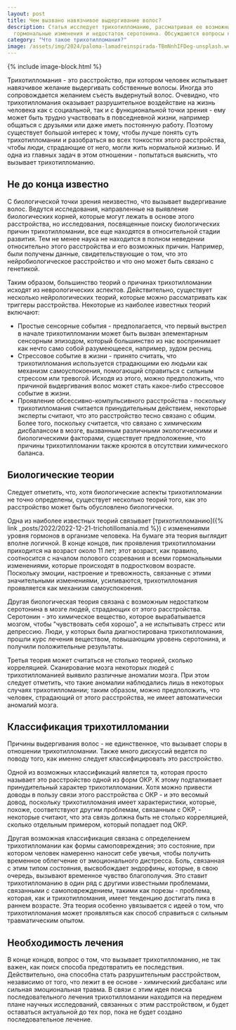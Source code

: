 ```yaml
---
layout: post
title: Чем вызвано навязчивое выдергивание волос?
description: Статья исследует трихотилломанию, рассматривая ее возможные биологические и психологические причины, такие как 
  гормональные изменения и недостаток серотонина. Обсуждаются вопросы классификации и необходимость разработки эффективных методов лечения.
category: "Что такое трихотилломания?"
image: /assets/img/2024/paloma-lamadreinspirada-TBmNnhIFDeg-unsplash.webp
---
```



{% include image-block.html %}

Трихотилломания - это расстройство, при котором человек испытывает навязчивое желание выдергивать собственные волосы. Иногда это сопровождается желанием съесть 
выдернутый волос. Очевидно, что трихотилломания оказывает разрушительное воздействие на жизнь человека как с социальной, так и с функциональной точки зрения - ему 
может быть трудно участвовать в повседневной жизни, например общаться с друзьями или даже иметь постоянную работу. Поэтому существует большой интерес к тому, 
чтобы лучше понять суть трихотилломании и разобраться во всех тонкостях этого расстройства, чтобы люди, страдающие от него, могли жить нормальной жизнью. 
И одна из главных задач в этом отношении - попытаться выяснить, что вызывает трихотилломанию.

## Не до конца известно
С биологической точки зрения неизвестно, что вызывает выдергивание волос. Ведутся исследования, направленные на выявление биологических корней, которые
могут лежать в основе этого расстройства, но исследования, посвященные поиску биологических причин трихотилломании, все еще находятся в относительной 
стадии развития. Тем не менее наука не находится в полном неведении относительно этого расстройства и его возможных причин. Например, были получены данные, 
свидетельствующие о том, что это нейробиологическое расстройство и что оно может быть связано с генетикой.

Таким образом, большинство теорий о причинах трихотилломании исходят из неврологических аспектов. Действительно, существует несколько нейрологических теорий, 
которые можно рассматривать как триггеры расстройства. Некоторые из наиболее известных теорий включают:
- Простые сенсорные события - предполагается, что первый выстрел в начале трихотилломании может быть вызван элементарным сенсорным эпизодом, который 
большинство из нас воспринимает как нечто само собой разумеющееся, например, зудом ресниц.
- Стрессовое событие в жизни - принято считать, что трихотилломания используется страдающими ею людьми как механизм самоуспокоения, помогающий 
справиться с сильным стрессом или тревогой. Исходя из этого, можно предположить, что причиной выдергивания волос может стать какое-либо стрессовое событие в жизни.
- Проявление обсессивно-компульсивного расстройства - поскольку трихотилломания считается принудительным действием, некоторые эксперты считают, что это расстройство тесно связано с общим. 
Более того, поскольку считается, что  связано с химическим дисбалансом в мозге, вызванным различными экологическими и биологическими факторами, 
существует предположение, что причины трихотилломании также кроются в отсутствии химического баланса.

## Биологические теории
Следует отметить, что, хотя биологические аспекты трихотилломании не точно определены, существует несколько теорий того, как это расстройство может быть обусловлено биологически.  

Одна из наиболее известных теорий связывает [трихотилломанию]({% link _posts/2022/2022-12-21-trichotillomania.md %}) с изменениями уровня гормонов в организме человека. 
На бумаге эта теория выглядит вполне логичной. В конце концов, пик проявления трихотилломании приходится на возраст около 11 лет; этот возраст, как правило, соотносится с началом полового 
созревания и всеми гормональными изменениями, которые происходят в подростковом возрасте. Поскольку эмоции, настроение и тревожность, связанные с этими значительными изменениями, 
усиливаются, трихотилломания проявляется как механизм самоуспокоения.  

Другая биологическая теория связана с возможным недостатком серотонина в мозге людей, страдающих от этого расстройства. Серотонин - это химическое вещество, которое вырабатывается мозгом, 
чтобы "чувствовать себя хорошо", а не испытывать стресс или депрессию. Люди, у которых была диагностирована трихотилломания, прошли курс лечения веществом, повышающим уровень серотонина,
и получили положительные результаты.  

Третья теория может считаться не столько теорией, сколько корреляцией. Сканирование мозга некоторых людей с трихотилломанией выявило различные аномалии мозга. При этом следует отметить, 
что такие аномалии наблюдались лишь в некоторых случаях трихотилломании; таким образом, можно предположить, что человек, страдающий от этого расстройства, не имеет автоматически аномалий мозга.

## Классификация трихотилломании
Причины выдергивания волос - не единственное, что вызывает споры в отношении трихотилломании. Также много дискуссий ведется по поводу того, как именно следует классифицировать это расстройство.

Одной из возможных классификаций является та, которая просто называет это расстройство одной из форм ОКР. К этому подталкивает принудительный характер трихотилломании. Хотя можно
привести доводы в пользу связи этого расстройства с ОКР - и это весомый довод, поскольку трихотилломания имеет характеристики, которые, похоже, соответствуют другим проблемам,
связанным с ОКР, - некоторые считают, что эта связь должна быть не столько корреляцией, сколько отдельным примером, который попадает под ОКР.

Другая возможная классификация связана с определением трихотилломании как формы самоповреждения; это состояние, при котором человек намеренно наносит себе увечья, чтобы получить 
временное облегчение от эмоционального дистресса. Боль, связанная с этим типом состояния, высвобождает эндорфины, которые, в свою очередь, вызывают временное чувство благополучия. 
Это ставит трихотилломанию в один ряд с другими известными проблемами, связанными с самоповреждением, такими как порезы - проблема, которая, как и трихотилломания, имеет тенденцию 
достигать пика в раннем возрасте. Эта теория особенно увязывается с идеей о том, что трихотилломания может проявляться как способ справиться с сильным травматическим опытом.


## Необходимость лечения
В конце концов, вопрос о том, что вызывает трихотилломанию, не так важен, как поиск способа предотвратить ее последствия. Действительно, она способна стать разрушительным расстройством, 
независимо от того, что лежит в ее основе - химический дисбаланс или сильная эмоциональная травма. В связи с этим идея поиска последовательного лечения трихотилломании находится на 
переднем плане научных исследований, связанных с этим расстройством, и будет оставаться актуальной до тех пор, пока не будет создано последовательное лечение.
